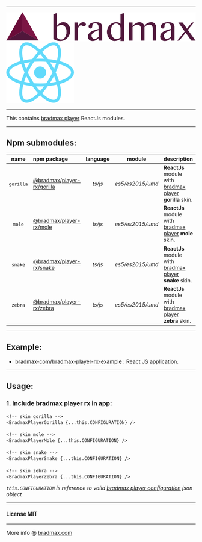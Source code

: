 ___
![Bradmax][bradmaxLogo]
![ReactJs][reactJsLogo]
___
This contains [bradmax player][bradmax] ReactJs modules.
___
## Npm submodules:
| name | npm package | language | module | description |
|:---:|:---|:---:|:---:|:---|
| `gorilla` | [@bradmax/player-rx/gorilla][npm-player-rx] | *ts/js* | *es5/es2015/umd* | **ReactJs** module with [bradmax player][bradmax] **gorilla** skin. |
|  `mole`   | [@bradmax/player-rx/mole][npm-player-rx]    | *ts/js* | *es5/es2015/umd* | **ReactJs** module with [bradmax player][bradmax] **mole** skin.    |
|  `snake`  | [@bradmax/player-rx/snake][npm-player-rx]   | *ts/js* | *es5/es2015/umd* | **ReactJs** module with [bradmax player][bradmax] **snake** skin.   |
|  `zebra`  | [@bradmax/player-rx/zebra][npm-player-rx]   | *ts/js* | *es5/es2015/umd* | **ReactJs** module with [bradmax player][bradmax] **zebra** skin.   |
___
## Example:
- [bradmax-com/bradmax-player-rx-example](https://github.com/bradmax-com/bradmax-player-rx-example) : React JS application.
___
## Usage:
### 1. Include bradmax player rx in app:
```
<!-- skin gorilla -->
<BradmaxPlayerGorilla {...this.CONFIGURATION} />

<!-- skin mole -->
<BradmaxPlayerMole {...this.CONFIGURATION} />

<!-- skin snake -->
<BradmaxPlayerSnake {...this.CONFIGURATION} />

<!-- skin zebra -->
<BradmaxPlayerZebra {...this.CONFIGURATION} />
```
*`this.CONFIGURATION` is reference to valid [bradmax player configuration][bradmax-doc-config] json object*
___
#### License MIT 
___
More info @ [bradmax.com][bradmax]

[bradmax]: https://bradmax.com
[bradmax-doc-config]: https://bradmax.com/static/player-doc/configuration.html
[npm-player-ag]: https://npmjs.com/package/bradmax-player-ag
[npm-player-ng]: https://npmjs.com/package/bradmax-player-ng
[npm-player-rx]: https://npmjs.com/package/bradmax-player-rx
[npm-player-js]: https://npmjs.com/package/bradmax-player-js
[git-player-ag]: https://github.com/bradmax-com/bradmax-player-ag
[git-player-ag-example]: https://github.com/bradmax-com/bradmax-player-ag-example
[git-player-ng]: https://github.com/bradmax-com/bradmax-player-ng
[git-player-ng-example]: https://github.com/bradmax-com/bradmax-player-ng-example
[git-player-rx]: https://github.com/bradmax-com/bradmax-player-rx
[git-player-rx-example]: https://github.com/bradmax-com/bradmax-player-rx-example
[git-player-js]: https://github.com/bradmax-com/bradmax-player-ag

[bradmaxLogo]: ./assets/md/bradmax.svg
[reactJsLogo]: ./assets/md/rx.svg
